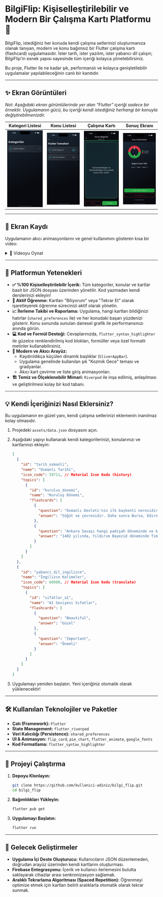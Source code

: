 # BilgiFlip: Kişiselleştirilebilir ve Modern Bir Çalışma Kartı Platformu 🚀

BilgiFlip, istediğiniz her konuda kendi çalışma setlerinizi oluşturmanıza olanak tanıyan, modern ve konu bağımsız bir Flutter çalışma kartı (flashcard) uygulamasıdır. İster tarih, ister yazılım, ister yabancı dil çalışın; BilgiFlip'in esnek yapısı sayesinde tüm içeriği kolayca yönetebilirsiniz.

Bu proje, Flutter ile ne kadar şık, performanslı ve kolayca genişletilebilir uygulamalar yapılabileceğinin canlı bir kanıtıdır.

---

## ✨ Ekran Görüntüleri

*Not: Aşağıdaki ekran görüntülerinde yer alan "Flutter" içeriği sadece bir örnektir. Uygulamanın gücü, bu içeriği kendi istediğiniz herhangi bir konuyla değiştirebilmenizdir.*

| Kategori Listesi | Konu Listesi | Çalışma Kartı | Sonuç Ekranı |
| :---: | :---: | :---: | :---: |
| <img src="assets/images/Simulator Screenshot - iPhone 16 Pro Max - 2025-09-11 at 11.46.28.png" width="200"> | <img src="assets/images/Simulator Screenshot - iPhone 16 Pro Max - 2025-09-11 at 11.46.31.png" width="200"> | <img src="assets/images/Simulator Screenshot - iPhone 16 Pro Max - 2025-09-11 at 11.46.34.png" width="200"> | <img src="assets/images/Simulator Screenshot - iPhone 16 Pro Max - 2025-09-11 at 11.46.41.png" width="200"> |

---

## 🎥 Ekran Kaydı

Uygulamanın akıcı animasyonlarını ve genel kullanımını gösteren kısa bir video:

<details>
<summary>🎥 Videoyu Oynat</summary>
<video src="https://github.com/Ms-elliebb/Bilgiflip/assets/91543242/f41e9c7a-514a-4a25-a7b3-82c5f11e9a4f" width="500" controls></video>
</details>

---

## 🌟 Platformun Yetenekleri

- **✅ %100 Kişiselleştirilebilir İçerik:** Tüm kategoriler, konular ve kartlar basit bir JSON dosyası üzerinden yönetilir. Kod yazmadan kendi derslerinizi ekleyin!
- **🧠 Aktif Öğrenme:** Kartları "Biliyorum" veya "Tekrar Et" olarak işaretleyerek öğrenme sürecinizi aktif olarak yönetin.
- **📈 İlerleme Takibi ve Raporlama:** Uygulama, hangi kartları bildiğinizi hatırlar (`shared_preferences` ile) ve her konudaki başarı yüzdenizi gösterir. Konu sonunda sunulan dairesel grafik ile performansınızı anında görün.
- **💻 Kod ve Formül Desteği:** Cevaplarınızda, `flutter_syntax_highlighter` ile güzelce renklendirilmiş kod blokları, formüller veya özel formatlı metinler kullanabilirsiniz.
- **🎨 Modern ve Akıcı Arayüz:**
  - Kaydırıldıkça küçülen dinamik başlıklar (`SliverAppBar`).
  - Uygulama genelinde kullanılan şık "Kozmik Gece" teması ve gradyanlar.
  - Akıcı kart çevirme ve liste giriş animasyonları.
- **🏗️ Temiz ve Ölçeklenebilir Mimari:** `Riverpod` ile inşa edilmiş, anlaşılması ve geliştirilmesi kolay bir kod tabanı.

---

## 💡 Kendi İçeriğinizi Nasıl Eklersiniz?

Bu uygulamanın en güzel yanı, kendi çalışma setlerinizi eklemenin inanılmaz kolay olmasıdır.

1.  Projedeki `assets/data.json` dosyasını açın.
2.  Aşağıdaki yapıyı kullanarak kendi kategorilerinizi, konularınızı ve kartlarınızı ekleyin:

    ```json
    [
      {
        "id": "tarih_osmanli",
        "name": "Osmanlı Tarihi",
        "icon_code": 59711, // Material Icon Kodu (history)
        "topics": [
          {
            "id": "kurulus_donemi",
            "name": "Kuruluş Dönemi",
            "flashcards": [
              {
                "question": "Osmanlı Devleti'nin ilk başkenti neresidir?",
                "answer": "Söğüt ve çevresidir. Daha sonra Bursa, Edirne ve son olarak İstanbul başkent olmuştur."
              },
              {
                "question": "Ankara Savaşı hangi padişah döneminde ve kiminle yapılmıştır?",
                "answer": "1402 yılında, Yıldırım Bayezid döneminde Timur ile yapılmıştır. Bu savaş sonrası Fetret Devri başlamıştır."
              }
            ]
          }
        ]
      },
      {
        "id": "yabanci_dil_ingilizce",
        "name": "İngilizce Kelimeler",
        "icon_code": 60980, // Material Icon Kodu (translate)
        "topics": [
          {
            "id": "sifatlar_a1",
            "name": "A1 Seviyesi Sıfatlar",
            "flashcards": [
              {
                "question": "Beautiful",
                "answer": "Güzel"
              },
              {
                "question": "Important",
                "answer": "Önemli"
              }
            ]
          }
        ]
      }
    ]
    ```

3.  Uygulamayı yeniden başlatın. Yeni içeriğiniz otomatik olarak yüklenecektir!

---

## 🛠️ Kullanılan Teknolojiler ve Paketler

- **Çatı (Framework):** `Flutter`
- **State Management:** `flutter_riverpod`
- **Veri Kalıcılığı (Persistence):** `shared_preferences`
- **UI & Animasyon:** `flip_card`, `pie_chart`, `flutter_animate`, `google_fonts`
- **Kod Formatlama:** `flutter_syntax_highlighter`

---

## 🚀 Projeyi Çalıştırma

1.  **Depoyu Klonlayın:**
    ```sh
    git clone https://github.com/kullanici-adiniz/bilgi_flip.git
    cd bilgi_flip
    ```
2.  **Bağımlılıkları Yükleyin:**
    ```sh
    flutter pub get
    ```
3.  **Uygulamayı Başlatın:**
    ```sh
    flutter run
    ```

---

## 🎯 Gelecek Geliştirmeler

- **Uygulama İçi Deste Oluşturucu:** Kullanıcıların JSON düzenlemeden, doğrudan arayüz üzerinden kendi kartlarını oluşturması.
- **Firebase Entegrasyonu:** İçerik ve kullanıcı ilerlemesini bulutta saklayarak cihazlar arası senkronizasyon sağlamak.
- **Aralıklı Tekrarlama Algoritması (Spaced Repetition):** Öğrenmeyi optimize etmek için kartları belirli aralıklarla otomatik olarak tekrar sunmak.
